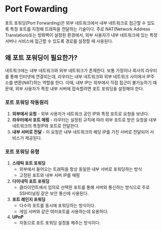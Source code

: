 # Port Fowarding

포트 포워딩(Port Forwarding)은 외부 네트워크에서 내부 네트워크로 접근할 수 있도록 특정 포트를 지정해 트래픽을 전달하는 기술이다. 주로 NAT(Network Address Translation)또는 방화벽이 설정된 환경에서, 외부 사용자가 내부 네트워크에 있는 특정 서버나 서비스에 접근할 수 있도록 경로를 설정할 때 사용된다.

## 왜 포트 포워딩이 필요한가?

네트워크에는 내부 네트워크와 외부 네트워크가 존재한다. 보통 가정이나 회사의 라우터를 통해 인터넷에 연결되는데, 라우터는 내부 네트워크와 외부 네트워크 사이에서 IP주소를 변환(NAT)하는 역할을 한다. 이때, 내부 IP는 외부에서 직접 접근이 불가능하기 때문에, 외부 사용자가 특정 내부 서버에 접속할려면 포트 포워딩을 설정해야 한다.

### 포트 포워딩 작동원리

1. **외부에서 요청** - 외부 사용자가 네트워크 공인 IP와 특정 포트로 요청을 보낸다.
2. **라우터에서 포트 매핑** - 라우터는 설정된 규칙에 따라 외부 포트로 받은 요청을 내부 네트워크의 특정IP와 포트로 전달한다.
3. **내부 서버로 전달** - 이 요청은 내부 네트워크의 해당 IP를 가진 서버로 전달되어 서비스가 제공된다.

### 포트 포워딩 유형

1. **스태틱 포트 포워딩**
   - 외부에서 들어오는 트래픽을 항상 동일한 내부 서버로 포워딩하는 방식
   - 고정된 포트와 내부 서버 IP를 매핑
2. **다이내믹 포트 포워딩**
   - 클라이언트에서 임의로 선택한 포트를 통해 서버와 통신하는 방식으로 주로 SSH터널링 같은 보안 통신에 사용된다.
3. **포트 레인지 포워딩**
   - 다수의 포트를 동시에 포워딩하는 방식이다.
   - 게임 서버와 같은 여러포트를 사용하는데 유용하다.
4. **UPnP**
   - 자동으로 포트 포워딩 설정을 해주는 방식이다.

